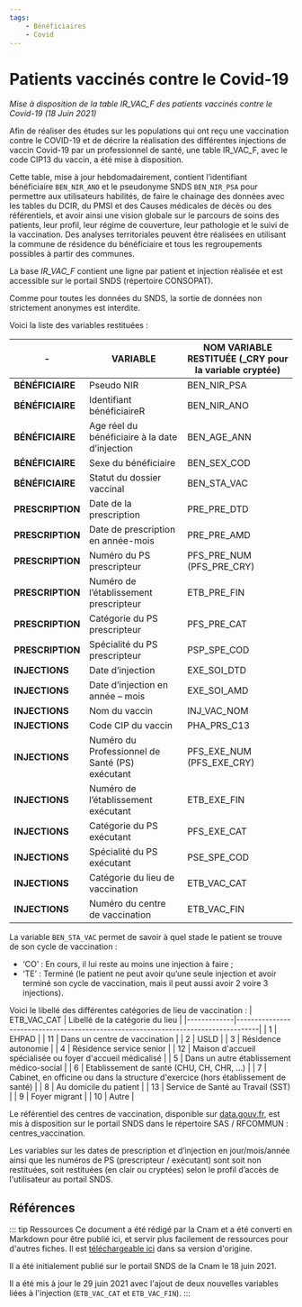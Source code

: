 ```yaml
---
tags:
    - Bénéficiaires
    - Covid
---
```


# Patients vaccinés contre le Covid-19 
<!-- SPDX-License-Identifier: MPL-2.0 -->

<TagLinks />

*Mise à disposition de la table IR_VAC_F des patients vaccinés contre le Covid-19 (18 Juin 2021)*


Afin de réaliser des études sur les populations qui ont reçu une vaccination contre le COVID-19 et de décrire la réalisation des différentes injections de vaccin Covid-19 par un professionnel de santé, une table IR_VAC_F, avec le code CIP13 du vaccin, a été mise à disposition.

Cette table, mise à jour hebdomadairement, contient l’identifiant bénéficiaire `BEN_NIR_ANO` et le pseudonyme SNDS `BEN_NIR_PSA` pour permettre aux utilisateurs habilités, de faire le chainage des données avec les tables du DCIR, du PMSI et des Causes médicales de décès ou des référentiels, et avoir ainsi une vision globale sur le parcours de soins des patients, leur profil, leur régime de couverture, leur pathologie et le suivi de la vaccination. 
Des analyses territoriales peuvent être réalisées en utilisant la commune de résidence du bénéficiaire et tous les regroupements possibles à partir des communes. 

La base *IR_VAC_F* contient une ligne par patient et injection réalisée et est accessible sur le portail SNDS (répertoire CONSOPAT).

Comme pour toutes les données du SNDS, la sortie de données non strictement anonymes est interdite.

Voici la liste des variables restituées :


|-|VARIABLE|NOM VARIABLE RESTITUÉE (_CRY pour la variable cryptée)|
|---------|---------|---------|
|**BÉNÉFICIAIRE**|Pseudo NIR|BEN_NIR_PSA|
|**BÉNÉFICIAIRE**|Identifiant bénéficiaireR|BEN_NIR_ANO|
|**BÉNÉFICIAIRE**|Age réel du bénéficiaire à la date d’injection|BEN_AGE_ANN|
|**BÉNÉFICIAIRE**|Sexe du bénéficiaire|BEN_SEX_COD|
|**BÉNÉFICIAIRE**|Statut du dossier vaccinal|BEN_STA_VAC|
|**PRESCRIPTION**|Date de la prescription|PRE_PRE_DTD|
|**PRESCRIPTION**|Date de prescription en année-mois|PRE_PRE_AMD|
|**PRESCRIPTION**|Numéro du PS prescripteur|PFS_PRE_NUM (PFS_PRE_CRY)|
|**PRESCRIPTION**|Numéro de l’établissement prescripteur|ETB_PRE_FIN|
|**PRESCRIPTION**|Catégorie du PS prescripteur|PFS_PRE_CAT|
|**PRESCRIPTION**|Spécialité du PS prescripteur|PSP_SPE_COD|
|**INJECTIONS**|Date d’injection |EXE_SOI_DTD|
|**INJECTIONS**|Date d’injection en année – mois|EXE_SOI_AMD|
|**INJECTIONS**|Nom du vaccin|INJ_VAC_NOM|
|**INJECTIONS**|Code CIP du vaccin|PHA_PRS_C13|
|**INJECTIONS**|Numéro du Professionnel de Santé (PS) exécutant|PFS_EXE_NUM (PFS_EXE_CRY)|
|**INJECTIONS**|Numéro de l’établissement exécutant|ETB_EXE_FIN|
|**INJECTIONS**|Catégorie du PS exécutant|PFS_EXE_CAT|
|**INJECTIONS**|Spécialité du PS exécutant|PSE_SPE_COD|
|**INJECTIONS**|Catégorie du lieu de vaccination|ETB_VAC_CAT|
|**INJECTIONS**|Numéro du centre de vaccination|ETB_VAC_FIN|


La variable `BEN_STA_VAC` permet de savoir à quel stade le patient se trouve de son cycle de vaccination :
- ‘CO’ : En cours, il lui reste au moins une injection à faire ; 
- ‘TE’ : Terminé (le patient ne peut avoir qu’une seule injection et avoir terminé son cycle de vaccination, mais il peut aussi avoir 2 voire 3 injections).

Voici le libellé des différentes catégories de lieu  de vaccination :
| ETB_VAC_CAT | Libellé de la catégorie du lieu                                                    |
|-------------|------------------------------------------------------------------------------------|
| 1           | EHPAD                                                                              |
| 11          | Dans un centre de vaccination                                                      |
| 2           | USLD                                                                               |
| 3           | Résidence autonomie                                                                |
| 4           | Résidence service senior                                                           |
| 12          | Maison d'accueil spécialisée ou foyer d'accueil médicalisé                         |
| 5           | Dans un autre établissement médico-social                                          |
| 6           | Etablissement de santé (CHU, CH, CHR, …)                                           |
| 7           | Cabinet, en officine ou dans la structure d'exercice (hors établissement de santé) |
| 8           | Au domicile du patient                                                             |
| 13          | Service de Santé au Travail (SST)                                                  |
| 9           | Foyer migrant                                                                      |
| 10          | Autre                                                                              |

Le référentiel des centres de vaccination, disponible sur [data.gouv.fr](https://www.data.gouv.fr/fr/datasets/lieux-de-vaccination-contre-la-covid-19/), est mis à disposition sur le portail SNDS dans le répertoire SAS / RFCOMMUN : centres_vaccination.  



Les variables sur les dates de prescription et d’injection en jour/mois/année ainsi que les numéros de PS (prescripteur / exécutant) sont soit non restituées, soit restituées (en clair ou cryptées) selon le profil d’accès de l'utilisateur au portail SNDS. 

    
## Références
::: tip Ressources
Ce document a été rédigé par la Cnam et a été converti en Markdown pour être publié ici, et servir plus facilement de ressources pour d'autres fiches. Il est [téléchargeable ici](../files/Cnam/20210621_Cnam_Communiqué-IR_VAC_F_Miseajour_sansprofils_MPL-2.0.docx) dans sa version d'origine.

Il a été initialement publié sur le portail SNDS de la Cnam le 18 juin 2021. 

Il a été mis à jour le 29 juin 2021 avec l'ajout de deux nouvelles variables liées à l'injection (`ETB_VAC_CAT` et `ETB_VAC_FIN`).
:::




